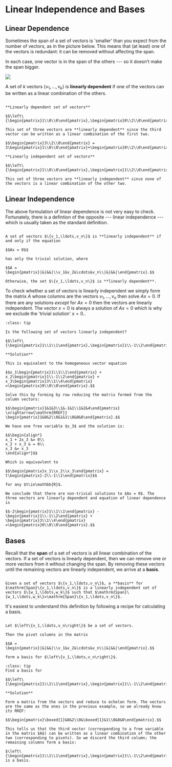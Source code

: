 # Linear Independence and Bases

## Linear Dependence

Sometimes the span of a set of vectors is 'smaller' than you expect from the number of vectors, as in the picture below. This means that (at least) one of the vectors is redundant: it can be removed without affecting the span.

In each case, one vector is in the span of the others --- so it doesn’t make the span bigger.

![](dependence_vectors.png)

A set of $k$ vectors $\{v_1, \ldots, v_k\}$ is **linearly dependent** if one of the vectors can be written as a linear combination of the others.

```{admonition} Example

**Linearly dependent set of vectors**

$$\left\{\begin{pmatrix}1\\0\\0\end{pmatrix},\begin{pmatrix}0\\2\\0\end{pmatrix},\begin{pmatrix}3\\2\\0\end{pmatrix}\right\}$$

This set of three vectors are **linearly dependent** since the third vector can be written as a linear combination of the first two.

$$\begin{pmatrix}3\\2\\0\end{pmatrix} = 3\begin{pmatrix}1\\0\\0\end{pmatrix}+\begin{pmatrix}0\\2\\0\end{pmatrix}$$

**Linearly independent set of vectors**

$$\left\{\begin{pmatrix}1\\0\\0\end{pmatrix},\begin{pmatrix}1\\2\\0\end{pmatrix},\begin{pmatrix}1\\2\\3\end{pmatrix}\right\}$$

This set of three vectors are **linearly independent** since none of the vectors is a linear combination of the other two.

```
## Linear Independence 

The above formulation of linear dependence is not very easy to check. Fortunately, there is a defintion of the opposite --- linear independence --- which is usually taken as the standard definition.

```{card} Definition

A set of vectors $\{v_1,\ldots,v_n\}$ is **linearly independent** if and only if the equation

$$Ax = 0$$

has only the trivial solution, where

$$A = \begin{pmatrix}|&|&&|\\v_1&v_2&\cdots&v_n\\|&|&&|\end{pmatrix}.$$

Otherwise, the set $\{v_1,\ldots,v_n\}$ is **linearly dependent**.
```

To check whether a set of vectors is linearly independent we simply form the matrix $A$ whose columns are the vectors $v_1, \ldots, v_n$ then solve $Ax = 0$. If there are any solutions *except* for $Ax = 0$ then the vectors are linearly independent. The vector $x = 0$ is always a solution of $Ax = 0$ which is why we exclude the 'trivial solution' $x = 0$..

```{admonition} Example
:class: tip

Is the following set of vectors linearly independent?

$$\left\{\begin{pmatrix}1\\1\\1\end{pmatrix},\begin{pmatrix}1\\-1\\2\end{pmatrix},\begin{pmatrix}3\\1\\4\end{pmatrix}\right\}$$

**Solution**

This is equivalent to the homogeneous vector equation

$$x_1\begin{pmatrix}1\\1\\1\end{pmatrix} + x_2\begin{pmatrix}1\\-1\\2\end{pmatrix} + x_3\begin{pmatrix}3\\1\\4\end{pmatrix} =\begin{pmatrix}0\\0\\0\end{pmatrix}.$$

Solve this by forming by row reducing the matrix formed from the column vectors:

$$\begin{pmatrix}1&1&3\\1&-1&1\\1&2&4\end{pmatrix} \xrightarrow{\mathrm{RREF}} \begin{pmatrix}1&0&2\\0&1&1\\0&0&0\end{pmatrix}.$$

We have one free variable $x_3$ and the solution is:

$$\begin{align*}
x_1 + 2x_3 &= 0\\
x_2 + x_3 & = 0\\
x_3 &= x_3
\end{align*}$$

Which is equivavlent to 

$$\begin{pmatrix}x_1\\x_2\\x_3\end{pmatrix} = t\begin{pmatrix}-2\\-1\\1\end{pmatrix}$$

for any $t\in\mathbb{R}$.

We conclude that there are non-trivial solutions to $Ax = 0$. The three vectors are linearly dependent and equation of linear dependence is

$$-2\begin{pmatrix}1\\1\\1\end{pmatrix} - \begin{pmatrix}1\\-1\\2\end{pmatrix} + \begin{pmatrix}3\\1\\4\end{pmatrix} =\begin{pmatrix}0\\0\\0\end{pmatrix}.$$

```

## Bases

Recall that the **span** of a set of vectors is all linear combination of the vectors. If a set of vectors is linearly dependent, then we can remove one or more vectors from it without changing the span. By removing these vectors until the remaining vectors are linearly independent, we arrive at a **basis**.

```{card} Definition

Given a set of vectors $\{v_1,\ldots,v_n\}$, a **basis** for $\mathrm{Span}\{v_1,\ldots,v_n\}$ is a linearly independent set of vectors $\{w_1,\ldots,w_k\}$ such that $\mathrm{Span}\{w_1,\ldots,w_k\}=\mathrm{Span}\{v_1,\ldots,v_n\}$. 
```

It's easiest to understand this definition by following a recipe for calculating a basis.

```{admonition} How to calculate a basis

Let $\left\{v_1,\ldots,v_n\right\}$ be a set of vectors.

Then the pivot columns in the matrix

$$A = \begin{pmatrix}|&|&&|\\v_1&v_2&\cdots&v_n\\|&|&&|\end{pmatrix}.$$

form a basis for $\left\{v_1,\ldots,v_n\right\}$.

```

```{admonition} Example
:class: tip
Find a basis for

$$\left\{\begin{pmatrix}1\\1\\1\end{pmatrix},\begin{pmatrix}1\\-1\\2\end{pmatrix},\begin{pmatrix}3\\1\\4\end{pmatrix}\right\}.$$

**Solution**

Form a matrix from the vectors and reduce to echelon form. The vectors are the same as the ones in the previous example, so we already know its RREF:

$$\begin{pmatrix}\boxed{1}&0&2\\0&\boxed{1}&1\\0&0&0\end{pmatrix}.$$

This tells us that the third vector (corresponding to a free variable in the matrix $A$) can be written as a linear combination of the other two (corresponding to pivots). So we discard the third column; the remaining columns form a basis:

$\left\{\begin{pmatrix}1\\1\\1\end{pmatrix},\begin{pmatrix}1\\-1\\2\end{pmatrix}\right\}$ is a basis.

```


